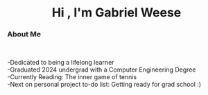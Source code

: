 <h1 align="center"><b>Hi , I'm Gabriel Weese </b>

<br>

### **About Me**

<br> 
<p>
-Dedicated to being a lifelong learner
<br>
-Graduated 2024 undergrad with a Computer Engineering Degree
<br>
-Currently Reading: The inner game of tennis
<br>
-Next on personal project to-do list: Getting ready for grad school :)
<p>


